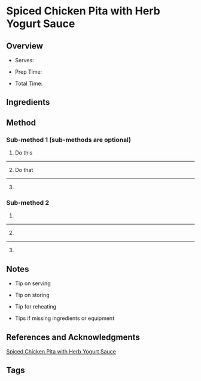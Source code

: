 # Spiced Chicken Pita with Herb Yogurt Sauce

## Overview

- Serves:

- Prep Time:

- Total Time:

## Ingredients



## Method

### Sub-method 1 (sub-methods are optional)

1. Do this
---
2. Do that
---
3.

### Sub-method 2

1.
---
2.
---
3.

## Notes

- Tip on serving

- Tip on storing

- Tip for reheating

- Tips if missing ingredients or equipment

## References and Acknowledgments

[Spiced Chicken Pita with Herb Yogurt Sauce](https://www.reddit.com/r/GifRecipes/comments/bbwhs0/spiced_chicken_pitas_with_herb_yogurt_sauce/)

## Tags



